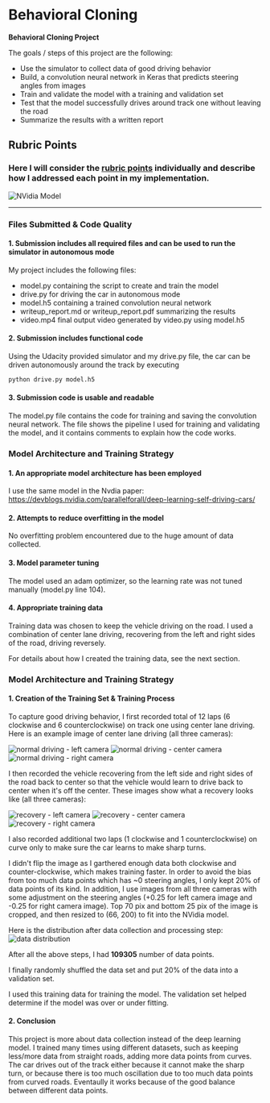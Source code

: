 # **Behavioral Cloning** 


**Behavioral Cloning Project**

The goals / steps of this project are the following:
* Use the simulator to collect data of good driving behavior
* Build, a convolution neural network in Keras that predicts steering angles from images
* Train and validate the model with a training and validation set
* Test that the model successfully drives around track one without leaving the road
* Summarize the results with a written report


[//]: # (Image References)

[image1]: ./examples/nvidia-architecture.png "Model Visualization"
[image2]: ./examples/normal_left_camera.jpg "Normal Image (Left Camera)"
[image3]: ./examples/normal_center_camera.jpg "Normal Image (Center Camera)"
[image4]: ./examples/normal_right_camera.jpg "Normal Image (Right Camera)"
[image5]: ./examples/recovery_left_camera.jpg "Recovery Image (Left Camera)"
[image6]: ./examples/recovery_center_camera.jpg "Recovery Image (Center Camera)"
[image7]: ./examples/recovery_right_camera.jpg "Recovery Image (Right Camera)"
[image8]: ./examples/distribution.png "Distribution"

## Rubric Points
### Here I will consider the [rubric points](https://review.udacity.com/#!/rubrics/432/view) individually and describe how I addressed each point in my implementation.  

![NVidia Model][image1]

---
### Files Submitted & Code Quality

#### 1. Submission includes all required files and can be used to run the simulator in autonomous mode

My project includes the following files:
* model.py containing the script to create and train the model
* drive.py for driving the car in autonomous mode
* model.h5 containing a trained convolution neural network 
* writeup_report.md or writeup_report.pdf summarizing the results
* video.mp4 final output video generated by video.py using model.h5


#### 2. Submission includes functional code
Using the Udacity provided simulator and my drive.py file, the car can be driven autonomously around the track by executing 
```sh
python drive.py model.h5
```

#### 3. Submission code is usable and readable

The model.py file contains the code for training and saving the convolution neural network. The file shows the pipeline I used for training and validating the model, and it contains comments to explain how the code works.

### Model Architecture and Training Strategy

#### 1. An appropriate model architecture has been employed

I use the same model in the Nvdia paper: https://devblogs.nvidia.com/parallelforall/deep-learning-self-driving-cars/

#### 2. Attempts to reduce overfitting in the model

No overfitting problem encountered due to the huge amount of data collected.

#### 3. Model parameter tuning

The model used an adam optimizer, so the learning rate was not tuned manually (model.py line 104).

#### 4. Appropriate training data

Training data was chosen to keep the vehicle driving on the road. I used a combination of center lane driving, recovering from the left and right sides of the road, driving reversely.

For details about how I created the training data, see the next section. 

### Model Architecture and Training Strategy

#### 1. Creation of the Training Set & Training Process

To capture good driving behavior, I first recorded total of 12 laps (6 clockwise and 6 counterclockwise) on track one using center lane driving. Here is an example image of center lane driving (all three cameras):

![normal driving - left camera][image2] ![normal driving - center camera][image3] ![normal driving - right camera][image4]

I then recorded the vehicle recovering from the left side and right sides of the road back to center so that the vehicle would learn to drive back to center when it's off the center. These images show what a recovery looks like (all three cameras):

![recovery - left camera][image5] ![recovery - center camera][image6] ![recovery - right camera][image7]

I also recorded additional two laps (1 clockwise and 1 counterclockwise) on curve only to make sure the car learns to make sharp turns.

I didn't flip the image as I garthered enough data both clockwise and counter-clockwise, which makes training faster. In order to avoid the bias from too much data points which has ~0 steering angles, I only kept 20% of data points of its kind. In addition, I use images from all three cameras with some adjustment on the steering angles (+0.25 for left camera image and -0.25 for right camera image). Top 70 pix and bottom 25 pix of the image is cropped, and then resized to (66, 200) to fit into the NVidia model.

Here is the distribution after data collection and processing step:
![data distribution][image8]

After all the above steps, I had **109305** number of data points.


I finally randomly shuffled the data set and put 20% of the data into a validation set. 

I used this training data for training the model. The validation set helped determine if the model was over or under fitting.

#### 2. Conclusion
This project is more about data collection instead of the deep learning model. I trained many times using different datasets, such as keeping less/more data from straight roads, adding more data points from curves. The car drives out of the track either because it cannot make the sharp turn, or because there is too much oscillation due to too much data points from curved roads. Eventaully it works because of the good balance between different data points.


